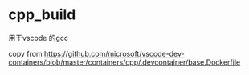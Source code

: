 # cpp_build

用于vscode 的gcc

copy from <https://github.com/microsoft/vscode-dev-containers/blob/master/containers/cpp/.devcontainer/base.Dockerfile>
